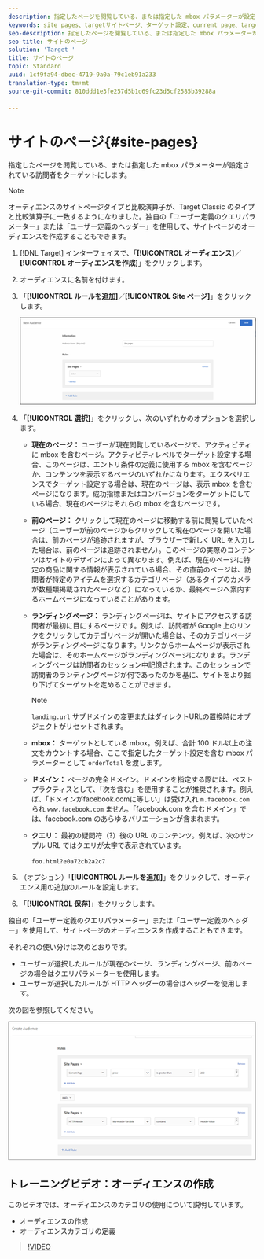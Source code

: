 ```yaml
---
description: 指定したページを閲覧している、または指定した mbox パラメーターが設定されている訪問者をターゲットにします。
keywords: site pages、targetサイトページ、ターゲット設定、current page、target現在のページ、前のページ、target前のページ、ランディングページ、targetランディングページ、mbox、ターゲットmbox
seo-description: 指定したページを閲覧している、または指定した mbox パラメーターが設定されている訪問者をターゲットにします。
seo-title: サイトのページ
solution: 'Target '
title: サイトのページ
topic: Standard
uuid: 1cf9fa94-dbec-4719-9a0a-79c1eb91a233
translation-type: tm+mt
source-git-commit: 810ddd1e3fe257d5b1d69fc23d5cf2585b39288a

---
```



# サイトのページ{#site-pages}

指定したページを閲覧している、または指定した mbox パラメーターが設定されている訪問者をターゲットにします。

>[!NOTE]
>
>オーディエンスのサイトページタイプと比較演算子が、Target Classic のタイプと比較演算子に一致するようになりました。独自の「ユーザー定義のクエリパラメーター」または「ユーザー定義のヘッダー」を使用して、サイトページのオーディエンスを作成することもできます。

1. [!DNL Target] インターフェイスで、「**[!UICONTROL オーディエンス]**／**[!UICONTROL オーディエンスを作成]**」をクリックします。
1. オーディエンスに名前を付けます。
1. 「**[!UICONTROL ルールを追加]**／**[!UICONTROL Site ページ]**」をクリックします。

   ![サイトページオーディエンス](assets/target_site_pages.png)

1. 「**[!UICONTROL 選択]**」をクリックし、次のいずれかのオプションを選択します。

   * **現在のページ：** ユーザーが現在閲覧しているページで、アクティビティに mbox を含むページ。アクティビティレベルでターゲット設定する場合、このページは、エントリ条件の定義に使用する mbox を含むページか、コンテンツを表示するページのいずれかになります。エクスペリエンスでターゲット設定する場合は、現在のページは、表示 mbox を含むページになります。成功指標またはコンバージョンをターゲットにしている場合、現在のページはそれらの mbox を含むページです。
   * **前のページ：** クリックして現在のページに移動する前に閲覧していたページ（ユーザーが前のページからクリックして現在のページを開いた場合は、前のページが追跡されますが、ブラウザーで新しく URL を入力した場合は、前のページは追跡されません）。このページの実際のコンテンツはサイトのデザインによって異なります。例えば、現在のページに特定の商品に関する情報が表示されている場合、その直前のページは、訪問者が特定のアイテムを選択するカテゴリページ（あるタイプのカメラが数種類掲載されたページなど）になっているか、最終ページへ案内するホームページになっていることがあります。
   * **ランディングページ：** ランディングページは、サイトにアクセスする訪問者が最初に目にするページです。例えば、訪問者が Google 上のリンクをクリックしてカテゴリページが開いた場合は、そのカテゴリページがランディングページになります。リンクからホームページが表示された場合は、そのホームページがランディングページになります。ランディングページは訪問者のセッション中記憶されます。このセッションで訪問者のランディングページが何であったのかを基に、サイトをより掘り下げてターゲットを定めることができます。

      >[!NOTE]
      >
      >`landing.url` サブドメインの変更またはダイレクトURLの置換時にオブジェクトがリセットされます。

   * **mbox：** ターゲットとしている mbox。例えば、合計 100 ドル以上の注文をカウントする場合、ここで指定したターゲット設定を含む mbox パラメーターとして `orderTotal` を渡します。
   * **ドメイン：** ページの完全ドメイン。ドメインを指定する際には、ベストプラクティスとして、「次を含む」を使用することが推奨されます。例えば、「ドメインがfacebook.comに等しい」は受け入れ `m.facebook.com` られ `www.facebook.com` ません。「facebook.com を含むドメイン」では、facebook.com のあらゆるバリエーションが含まれます。
   * **クエリ：** 最初の疑問符（?）後の URL のコンテンツ。例えば、次のサンプル URL ではクエリが太字で表示されています。

      `foo.html?e0a72cb2a2c7`

1. （オプション）「**[!UICONTROL ルールを追加]**」をクリックして、オーディエンス用の追加のルールを設定します。
1. 「**[!UICONTROL 保存]**」をクリックします。

独自の「ユーザー定義のクエリパラメーター」または「ユーザー定義のヘッダー」を使用して、サイトページのオーディエンスを作成することもできます。

それぞれの使い分けは次のとおりです。

* ユーザーが選択したルールが現在のページ、ランディングページ、前のページの場合はクエリパラメーターを使用します。
* ユーザーが選択したルールが HTTP ヘッダーの場合はヘッダーを使用します。

次の図を参照してください。

![](assets/site_pages.png)

## トレーニングビデオ：オーディエンスの作成

このビデオでは、オーディエンスのカテゴリの使用について説明しています。

* オーディエンスの作成
* オーディエンスカテゴリの定義

>[!VIDEO](https://video.tv.adobe.com/v/17392?captions=jpn)
